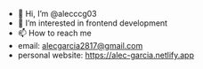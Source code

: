 - 👋 Hi, I’m @alecccg03
- 👀 I’m interested in frontend development
- 📫 How to reach me 
-   email: alecgarcia2817@gmail.com
-   personal website: https://alec-garcia.netlify.app

<!---
alecccg03/alecccg03 is a ✨ special ✨ repository because its `README.md` (this file) appears on your GitHub profile.
You can click the Preview link to take a look at your changes.
--->
